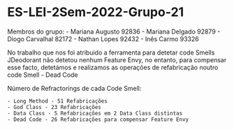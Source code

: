 # ES-LEI-2Sem-2022-Grupo-21

Membros do grupo: 
      - Mariana Augusto 92836
      - Mariana Delgado 92879
      - Diogo Carvalhal 82172
      - Nathan Lopes 92432
      - Inês Carmo 93326
      
      
No trabalho que nos foi atribuido a ferramenta para detetar code Smells JDeodorant não detetou nenhum Feature Envy, 
no entanto, para compensar esse facto, detetámos e realizamos as operações de refabricação noutro code Smell - Dead Code


Número de Refractorings de cada Code Smell:

    - Long Method - 51 Refabricações
    - God Class - 23 Refabricações
    - Data Class - 5 Refabricações em 2 Data Class distintas
    - Dead Code - 26 Refabricações para compensar Feature Envy

